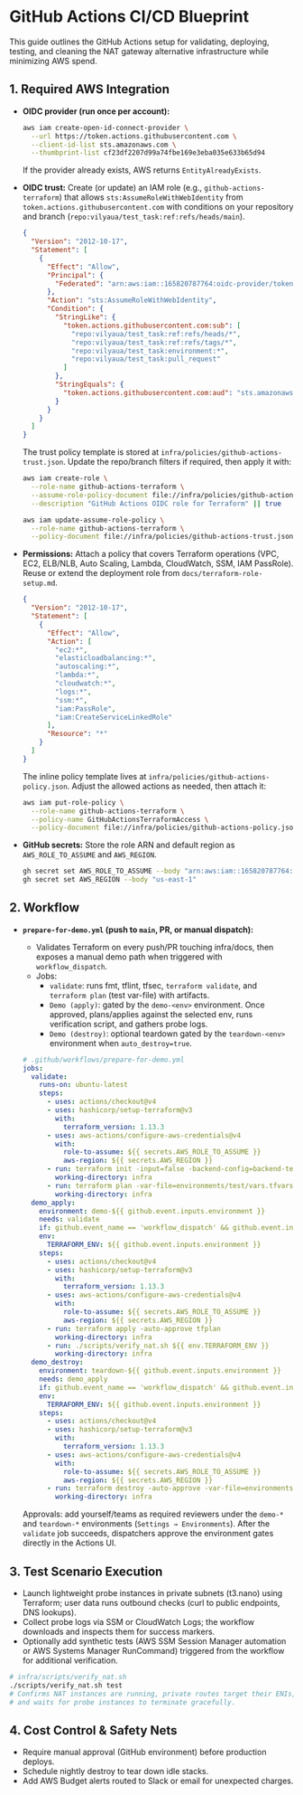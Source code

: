 # GitHub Actions CI/CD Blueprint

This guide outlines the GitHub Actions setup for validating, deploying, testing, and cleaning the NAT gateway alternative infrastructure while minimizing AWS spend.

## 1. Required AWS Integration
- **OIDC provider (run once per account):**

  ```bash
  aws iam create-open-id-connect-provider \
    --url https://token.actions.githubusercontent.com \
    --client-id-list sts.amazonaws.com \
    --thumbprint-list cf23df2207d99a74fbe169e3eba035e633b65d94
  ```

  If the provider already exists, AWS returns `EntityAlreadyExists`.

- **OIDC trust:** Create (or update) an IAM role (e.g., `github-actions-terraform`) that allows `sts:AssumeRoleWithWebIdentity` from `token.actions.githubusercontent.com` with conditions on your repository and branch (`repo:vilyaua/test_task:ref:refs/heads/main`).

  ```json
  {
    "Version": "2012-10-17",
    "Statement": [
      {
        "Effect": "Allow",
        "Principal": {
          "Federated": "arn:aws:iam::165820787764:oidc-provider/token.actions.githubusercontent.com"
        },
        "Action": "sts:AssumeRoleWithWebIdentity",
        "Condition": {
          "StringLike": {
            "token.actions.githubusercontent.com:sub": [
              "repo:vilyaua/test_task:ref:refs/heads/*",
              "repo:vilyaua/test_task:ref:refs/tags/*",
              "repo:vilyaua/test_task:environment:*",
              "repo:vilyaua/test_task:pull_request"
            ]
          },
          "StringEquals": {
            "token.actions.githubusercontent.com:aud": "sts.amazonaws.com"
          }
        }
      }
    ]
  }
  ```

  The trust policy template is stored at `infra/policies/github-actions-trust.json`. Update the repo/branch filters if required, then apply it with:

  ```bash
  aws iam create-role \
    --role-name github-actions-terraform \
    --assume-role-policy-document file://infra/policies/github-actions-trust.json \
    --description "GitHub Actions OIDC role for Terraform" || true

  aws iam update-assume-role-policy \
    --role-name github-actions-terraform \
    --policy-document file://infra/policies/github-actions-trust.json
  ```

- **Permissions:** Attach a policy that covers Terraform operations (VPC, EC2, ELB/NLB, Auto Scaling, Lambda, CloudWatch, SSM, IAM PassRole). Reuse or extend the deployment role from `docs/terraform-role-setup.md`.

  ```json
  {
    "Version": "2012-10-17",
    "Statement": [
      {
        "Effect": "Allow",
        "Action": [
          "ec2:*",
          "elasticloadbalancing:*",
          "autoscaling:*",
          "lambda:*",
          "cloudwatch:*",
          "logs:*",
          "ssm:*",
          "iam:PassRole",
          "iam:CreateServiceLinkedRole"
        ],
        "Resource": "*"
      }
    ]
  }
  ```

  The inline policy template lives at `infra/policies/github-actions-policy.json`. Adjust the allowed actions as needed, then attach it:

  ```bash
  aws iam put-role-policy \
    --role-name github-actions-terraform \
    --policy-name GitHubActionsTerraformAccess \
    --policy-document file://infra/policies/github-actions-policy.json
  ```

- **GitHub secrets:** Store the role ARN and default region as `AWS_ROLE_TO_ASSUME` and `AWS_REGION`.

  ```bash
  gh secret set AWS_ROLE_TO_ASSUME --body "arn:aws:iam::165820787764:role/github-actions-terraform"
  gh secret set AWS_REGION --body "us-east-1"
  ```

## 2. Workflow
- **`prepare-for-demo.yml` (push to `main`, PR, or manual dispatch):**
  - Validates Terraform on every push/PR touching infra/docs, then exposes a manual demo path when triggered with `workflow_dispatch`.
  - Jobs:
    - `validate`: runs fmt, tflint, tfsec, `terraform validate`, and `terraform plan` (test var-file) with artifacts.
    - `Demo (apply)`: gated by the `demo-<env>` environment. Once approved, plans/applies against the selected env, runs verification script, and gathers probe logs.
    - `Demo (destroy)`: optional teardown gated by the `teardown-<env>` environment when `auto_destroy=true`.

  ```yaml
  # .github/workflows/prepare-for-demo.yml
  jobs:
    validate:
      runs-on: ubuntu-latest
      steps:
        - uses: actions/checkout@v4
        - uses: hashicorp/setup-terraform@v3
          with:
            terraform_version: 1.13.3
        - uses: aws-actions/configure-aws-credentials@v4
          with:
            role-to-assume: ${{ secrets.AWS_ROLE_TO_ASSUME }}
            aws-region: ${{ secrets.AWS_REGION }}
        - run: terraform init -input=false -backend-config=backend-test.hcl
          working-directory: infra
        - run: terraform plan -var-file=environments/test/vars.tfvars -out=tfplan
          working-directory: infra
    demo_apply:
      environment: demo-${{ github.event.inputs.environment }}
      needs: validate
      if: github.event_name == 'workflow_dispatch' && github.event.inputs.run_demo == 'true'
      env:
        TERRAFORM_ENV: ${{ github.event.inputs.environment }}
      steps:
        - uses: actions/checkout@v4
        - uses: hashicorp/setup-terraform@v3
          with:
            terraform_version: 1.13.3
        - uses: aws-actions/configure-aws-credentials@v4
          with:
            role-to-assume: ${{ secrets.AWS_ROLE_TO_ASSUME }}
            aws-region: ${{ secrets.AWS_REGION }}
        - run: terraform apply -auto-approve tfplan
          working-directory: infra
        - run: ./scripts/verify_nat.sh ${{ env.TERRAFORM_ENV }}
          working-directory: infra
    demo_destroy:
      environment: teardown-${{ github.event.inputs.environment }}
      needs: demo_apply
      if: github.event_name == 'workflow_dispatch' && github.event.inputs.run_demo == 'true' && github.event.inputs.auto_destroy == 'true'
      env:
        TERRAFORM_ENV: ${{ github.event.inputs.environment }}
      steps:
        - uses: actions/checkout@v4
        - uses: hashicorp/setup-terraform@v3
          with:
            terraform_version: 1.13.3
        - uses: aws-actions/configure-aws-credentials@v4
          with:
            role-to-assume: ${{ secrets.AWS_ROLE_TO_ASSUME }}
            aws-region: ${{ secrets.AWS_REGION }}
        - run: terraform destroy -auto-approve -var-file=environments/${{ env.TERRAFORM_ENV }}/vars.tfvars
          working-directory: infra
  ```

  Approvals: add yourself/teams as required reviewers under the `demo-*` and `teardown-*` environments (`Settings → Environments`). After the `validate` job succeeds, dispatchers approve the environment gates directly in the Actions UI.

## 3. Test Scenario Execution
- Launch lightweight probe instances in private subnets (t3.nano) using Terraform; user data runs outbound checks (curl to public endpoints, DNS lookups).
- Collect probe logs via SSM or CloudWatch Logs; the workflow downloads and inspects them for success markers.
- Optionally add synthetic tests (AWS SSM Session Manager automation or AWS Systems Manager RunCommand) triggered from the workflow for additional verification.

```bash
# infra/scripts/verify_nat.sh
./scripts/verify_nat.sh test
# Confirms NAT instances are running, private routes target their ENIs,
# and waits for probe instances to terminate gracefully.
```

## 4. Cost Control & Safety Nets
- Require manual approval (GitHub environment) before production deploys.
- Schedule nightly destroy to tear down idle stacks.
- Add AWS Budget alerts routed to Slack or email for unexpected charges.
